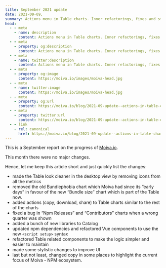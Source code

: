 ```yaml
---
title: September 2021 update
date: 2021-09-09,
summary: Actions menu in Table charts. Inner refactorings, fixes and stylistic changes.
head:
  - - meta
    - name: description
      content: Actions menu in Table charts. Inner refactorings, fixes and stylistic changes.
  - - meta
    - property: og:description
      content: Actions menu in Table charts. Inner refactorings, fixes and stylistic changes.
  - - meta
    - name: twitter:description
      content: Actions menu in Table charts. Inner refactorings, fixes and stylistic changes.
  - - meta
    - property: og:image
      content: https://moiva.io/images/moiva-head.jpg
  - - meta
    - name: twitter:image
      content: https://moiva.io/images/moiva-head.jpg
  - - meta
    - property: og:url
      content: https://moiva.io/blog/2021-09-update--actions-in-table-charts/
  - - meta
    - property: twitter:url
      content: https://moiva.io/blog/2021-09-update--actions-in-table-charts/
  - - link
    - rel: canonical
      href: https://moiva.io/blog/2021-09-update--actions-in-table-charts/
---
```


This is a September report on the progress of [Moiva.io](https://moiva.io/).

This month there were no major changes.

Hence, let me keep this article short and just quickly list the changes:

- made the Table look cleaner in the desktop view by removing icons from all the metrics
- removed the old Bundlephobia chart which Moiva had since its “early days” in favour of the new “Bundle size” chart which is part of the Table now.
- added actions (copy, download, share) to Table charts similar to the rest of the charts
- fixed a bug in “Npm Releases” and “Contributors” charts when a wrong quarter was shown
- added a bunch of new libraries to Catalog
- updated npm dependencies and refactored Vue components to use the new `<script setup>` syntax
- refactored Table related components to make the logic simpler and easier to maintain
- made some stylistic changes to improve UI
- last but not least, changed copy in some places to highlight the current focus of Moiva - NPM ecosystem.
